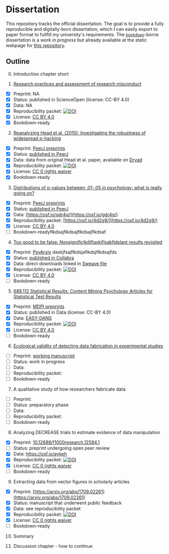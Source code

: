 # Dissertation

This repository tracks the official dissertation. The goal is to provide a fully reproducible and digitally-born dissertation, which I can easily export to paper format to fullfill my university's requirements. The [`bookdown`](https://bookdown.org/home/)-borne dissertation is a *work in progress* but already available at the static webpage for [this repository](https://chartgerink.github.io/dissertation/).

## Outline

0. Introduction chapter short

1. [Research practices and assessment of research misconduct](http://doi.org/10.14293/S2199-1006.1.SOR-SOCSCI.ARYSBI.v1)
  - [x] Preprint: NA
  - [x] Status: published in ScienceOpen (license: CC-BY 4.0)
  - [x] Data: NA
  - [x] Reproducibility packet: [![DOI](https://zenodo.org/badge/DOI/10.14293/S2199-1006.1.SOR-SOCSCI.ARYSBI.v1.svg)](https://zenodo.org/record/276035)
  - [x] License: [CC BY 4.0](http://creativecommons.org/licenses/by/4.0) 
  - [x] Bookdown-ready

2. [Reanalyzing Head et al. (2015): Investigating the robustness of widespread p-hacking](https://doi.org/10.7717/peerj.3068)
  - [x] Preprint: [PeerJ preprints](https://doi.org/10.7287/peerj.preprints.2439v1)
  - [x] Status: [published in PeerJ](https://doi.org/10.7717/peerj.3068)
  - [x] Data: data from original Head et al. paper, available on [Dryad](http://dx.doi.org/10.5061/dryad.79d43/1)
  - [x] Reproducibility packet: [![DOI](https://zenodo.org/badge/DOI/10.5281/zenodo.269668.svg)](https://doi.org/10.5281/zenodo.269668)
  - [x] License: [CC 0 rights waiver](http://creativecommons.org/publicdomain/zero/1.0/)
  - [x] Bookdown-ready

3. [Distributions of p-values between .01-.05 in psychology: what is really going on?](https://doi.org/10.7717/peerj.1935)
  - [x] Preprint: [PeerJ preprints](https://peerj.com/preprints/1642/)
  - [x] Status: [published in PeerJ](https://doi.org/10.7717/peerj.1935)
  - [x] Data: [https://osf.io/gdr4q/](https://osf.io/gdr4q/)
  - [x] Reproducibility packet: [https://osf.io/4d2g9/](https://osf.io/4d2g9/)
  - [x] License: [CC BY 4.0](http://creativecommons.org/licenses/by/4.0)
  - [ ] Bookdown-readyflkdsajflkdsajflkdsajflkdsaf

4. [Too good to be false: Nonsignificlkdjflaskjflsakfjdslant results revisited](http://doi.org/10.1525/collabra.71)
  - [x] Preprint: [PsyArxiv](https://osf.io/preprints/rkumy)
  daskjfsajflkdsjaflkdsjflkdsajfds
  - [x] Status: [published in Collabra](http://doi.org/10.1525/collabra.71)
  - [x] Data: direct downloads linked in [Sweave file](https://github.com/chartgerink/2014tgtbf/blob/master/submission%2Fmanuscript.Rnw)
  - [x] Reproducibility packet: [![DOI](https://zenodo.org/badge/DOI/10.5281/zenodo.250492.svg)](https://doi.org/10.5281/zenodo.250492)
  - [x] License: [CC BY 4.0](http://creativecommons.org/licenses/by/4.0)
  - [ ] Bookdown-ready

5. [688,112 Statistical Results: Content Mining Psychology Articles for Statistical Test Results](http://doi.org/10.3390/data1030014)
  - [x] Preprint: [MDPI preprints](https://doi.org/10.20944/preprints201608.0191.v1)
  - [x] Status: published in Data (license: CC-BY 4.0)
  - [x] Data: [EASY-DANS](http://dx.doi.org/10.17026/dans-2cm-v9j9)
  - [x] Reproducibility packet: [![DOI](https://zenodo.org/badge/DOI/10.5281/zenodo.59818.svg)](https://doi.org/10.5281/zenodo.59818)
  - [x] License: [CC BY 4.0](http://creativecommons.org/licenses/by/4.0)
  - [ ] Bookdown-ready

6. [Ecological validity of detecting data fabrication in experimental studies](https://github.com/chartgerink/2015ori-1)
  - [ ] Preprint: [working manuscript](https://github.com/chartgerink/2015ori-1/blob/master/submission/manuscript.pdf)
  - [ ] Status: work in progress
  - [ ] Data: 
  - [ ] Reproducibility packet: 
  - [ ] Bookdown-ready
  
7. A qualitative study of how researchers fabricate data
  - [ ] Preprint: 
  - [ ] Status: preparatory phase
  - [ ] Data: 
  - [ ] Reproducibility packet: 
  - [ ] Bookdown-ready
  
8. Analyzing DECREASE trials to estimate evidence of data manipulation
  - [x] Preprint: [10.12688/f1000research.12584.1](https://doi.org/10.12688/f1000research.12584.1)
  - [ ] Status: preprint undergoing open peer review
  - [x] Data: https://osf.io/aykeh
  - [x] Reproducibility packet: [![DOI](https://zenodo.org/badge/DOI/10.5281/zenodo.845355.svg)](https://doi.org/10.5281/zenodo.845355)
  - [x] License: [CC 0 rights waiver](http://creativecommons.org/publicdomain/zero/1.0/)
  - [ ] Bookdown-ready
  
9. Extracting data from vector figures in scholarly articles
  - [x] Preprint: [https://arxiv.org/abs/1709.02261](https://arxiv.org/abs/1709.02261)
  - [x] Status: manuscript that underwent public feedback
  - [x] Data: see reproducibility packet
  - [x] Reproducibility packet: [![DOI](https://zenodo.org/badge/DOI/10.5281/zenodo.1010360.svg)](https://doi.org/10.5281/zenodo.1010360)
  - [x] License: [CC 0 rights waiver](http://creativecommons.org/publicdomain/zero/1.0/)
  - [ ] Bookdown-ready

10. Summary 

11. Discussion chapter - how to continue
